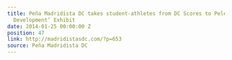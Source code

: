 ```yaml
---
title: Peña Madridista DC takes student-athletes from DC Scores to Pelé’s ‘Gols for
  Development’ Exhibit
date: 2014-01-25 00:00:00 Z
position: 47
link: http://madridistasdc.com/?p=653
source: Peña Madridista DC
---
```


